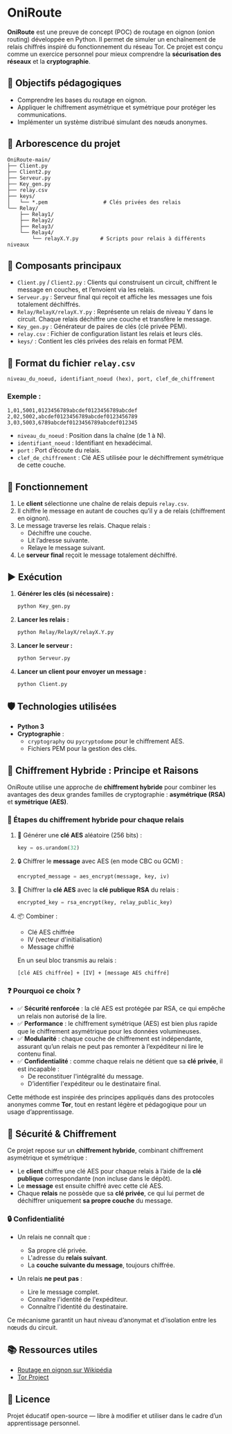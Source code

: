 # OniRoute

**OniRoute** est une preuve de concept (POC) de routage en oignon (onion routing) développée en Python. Il permet de simuler un enchaînement de relais chiffrés inspiré du fonctionnement du réseau Tor. Ce projet est conçu comme un exercice personnel pour mieux comprendre la **sécurisation des réseaux** et la **cryptographie**.

## 🎯 Objectifs pédagogiques

- Comprendre les bases du routage en oignon.
- Appliquer le chiffrement asymétrique et symétrique pour protéger les communications.
- Implémenter un système distribué simulant des nœuds anonymes.

## 📁 Arborescence du projet

```
OniRoute-main/
├── Client.py
├── Client2.py
├── Serveur.py
├── Key_gen.py
├── relay.csv
├── keys/
│   └── *.pem                  # Clés privées des relais
└── Relay/
    ├── Relay1/
    ├── Relay2/
    ├── Relay3/
    └── Relay4/
        └── relayX.Y.py       # Scripts pour relais à différents niveaux
```

## 🔧 Composants principaux

- `Client.py` / `Client2.py` : Clients qui construisent un circuit, chiffrent le message en couches, et l’envoient via les relais.
- `Serveur.py` : Serveur final qui reçoit et affiche les messages une fois totalement déchiffrés.
- `Relay/RelayX/relayX.Y.py` : Représente un relais de niveau Y dans le circuit. Chaque relais déchiffre une couche et transfère le message.
- `Key_gen.py` : Générateur de paires de clés (clé privée PEM).
- `relay.csv` : Fichier de configuration listant les relais et leurs clés.
- `keys/` : Contient les clés privées des relais en format PEM.

## 📄 Format du fichier `relay.csv`

```
niveau_du_noeud, identifiant_noeud (hex), port, clef_de_chiffrement
```

### Exemple :
```
1,01,5001,0123456789abcdef0123456789abcdef
2,02,5002,abcdef0123456789abcdef0123456789
3,03,5003,6789abcdef0123456789abcdef012345
```

- `niveau_du_noeud` : Position dans la chaîne (de 1 à N).
- `identifiant_noeud` : Identifiant en hexadécimal.
- `port` : Port d’écoute du relais.
- `clef_de_chiffrement` : Clé AES utilisée pour le déchiffrement symétrique de cette couche.

## 🔐 Fonctionnement

1. Le **client** sélectionne une chaîne de relais depuis `relay.csv`.
2. Il chiffre le message en autant de couches qu’il y a de relais (chiffrement en oignon).
3. Le message traverse les relais. Chaque relais :
   - Déchiffre une couche.
   - Lit l’adresse suivante.
   - Relaye le message suivant.
4. Le **serveur final** reçoit le message totalement déchiffré.

## ▶️ Exécution

1. **Générer les clés (si nécessaire) :**
   ```bash
   python Key_gen.py
   ```

2. **Lancer les relais :**
   ```bash
   python Relay/RelayX/relayX.Y.py
   ```

3. **Lancer le serveur :**
   ```bash
   python Serveur.py
   ```

4. **Lancer un client pour envoyer un message :**
   ```bash
   python Client.py
   ```

## 🛡️ Technologies utilisées

- **Python 3**
- **Cryptographie** :
  - `cryptography` ou `pycryptodome` pour le chiffrement AES.
  - Fichiers PEM pour la gestion des clés.



## 🔐 Chiffrement Hybride : Principe et Raisons

OniRoute utilise une approche de **chiffrement hybride** pour combiner les avantages des deux grandes familles de cryptographie : **asymétrique (RSA)** et **symétrique (AES)**.

### 🔄 Étapes du chiffrement hybride pour chaque relais

1. 🔐 Générer une **clé AES** aléatoire (256 bits) :
   ```python
   key = os.urandom(32)
   ```

2. 🔒 Chiffrer le **message** avec AES (en mode CBC ou GCM) :
   ```python
   encrypted_message = aes_encrypt(message, key, iv)
   ```

3. 🔐 Chiffrer la **clé AES** avec la **clé publique RSA** du relais :
   ```python
   encrypted_key = rsa_encrypt(key, relay_public_key)
   ```

4. 📦 Combiner :
   - Clé AES chiffrée
   - IV (vecteur d'initialisation)
   - Message chiffré

   En un seul bloc transmis au relais :
   ```plaintext
   [clé AES chiffrée] + [IV] + [message AES chiffré]
   ```

### ❓ Pourquoi ce choix ?

- ✅ **Sécurité renforcée** : la clé AES est protégée par RSA, ce qui empêche un relais non autorisé de la lire.
- ✅ **Performance** : le chiffrement symétrique (AES) est bien plus rapide que le chiffrement asymétrique pour les données volumineuses.
- ✅ **Modularité** : chaque couche de chiffrement est indépendante, assurant qu’un relais ne peut pas remonter à l’expéditeur ni lire le contenu final.
- ✅ **Confidentialité** : comme chaque relais ne détient que sa **clé privée**, il est incapable :
  - De reconstituer l'intégralité du message.
  - D’identifier l'expéditeur ou le destinataire final.

Cette méthode est inspirée des principes appliqués dans des protocoles anonymes comme **Tor**, tout en restant légère et pédagogique pour un usage d’apprentissage.


## 🔐 Sécurité & Chiffrement

Ce projet repose sur un **chiffrement hybride**, combinant chiffrement asymétrique et symétrique :

- Le **client** chiffre une clé AES pour chaque relais à l’aide de la **clé publique** correspondante (non incluse dans le dépôt).
- Le **message** est ensuite chiffré avec cette clé AES.
- Chaque **relais** ne possède que sa **clé privée**, ce qui lui permet de déchiffrer uniquement **sa propre couche** du message.

### 🔒 Confidentialité

- Un relais ne connaît que :
  - Sa propre clé privée.
  - L'adresse du **relais suivant**.
  - La **couche suivante du message**, toujours chiffrée.

- Un relais **ne peut pas** :
  - Lire le message complet.
  - Connaître l'identité de l'expéditeur.
  - Connaître l'identité du destinataire.

Ce mécanisme garantit un haut niveau d’anonymat et d’isolation entre les nœuds du circuit.

## 📚 Ressources utiles

- [Routage en oignon sur Wikipédia](https://fr.wikipedia.org/wiki/Routage_en_oignon)
- [Tor Project](https://www.torproject.org/)

## 📝 Licence

Projet éducatif open-source — libre à modifier et utiliser dans le cadre d’un apprentissage personnel.
